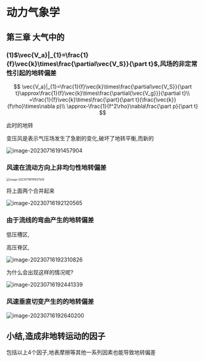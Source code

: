 # 动力气象学

## 第三章 大气中的

### (1)$\vec{V_a}|_{1}=\frac{1}{f}\vec{k}\times\frac{\partial\vec{V_S}}{\part t}$,风场的非定常性引起的地转偏差

$$
\vec{V_a}|_{1}=\frac{1}{f}\vec{k}\times\frac{\partial\vec{V_S}}{\part t}\approx\frac{1}{f}\vec{k}\times\frac{\partial{\vec{V_g}}}{\partial t}\\
=\frac{1}{f}\vec{k}\times\frac{\part}{\part t}(\frac{\vec{k}}{f\rho}\times\nabla p)\\
\approx-\frac{1}{f^2\rho}\nabla\frac{\part p}{\part t}
$$

此时的地转

变压风是表示气压场发生了急剧的变化,破坏了地转平衡,而新的

![image-20230716191457904](https://gitee.com/cui-hongtao/blog/raw/master/image-20230716191457904.png)



### 风速在流动方向上非均匀性地转偏差

<img src="https://gitee.com/cui-hongtao/blog/raw/master/image-20230716191937526.png" alt="image-20230716191937526" style="zoom:50%;" />

将上面两个合并起来

![image-20230716192120565](https://gitee.com/cui-hongtao/blog/raw/master/image-20230716192120565.png)

### 由于流线的弯曲产生的地转偏差

低压槽区,

高压脊区,

![image-20230716192310826](https://gitee.com/cui-hongtao/blog/raw/master/image-20230716192310826.png)

为什么会出现这样的情况呢?

![image-20230716192441339](https://gitee.com/cui-hongtao/blog/raw/master/image-20230716192441339.png)

### 风速垂直切变产生的的地转偏差

![image-20230716192640200](https://gitee.com/cui-hongtao/blog/raw/master/image-20230716192640200.png)

## 小结,造成非地转运动的因子

包括以上4个因子,地表摩擦等其他一系列因素也能导致地转偏差

